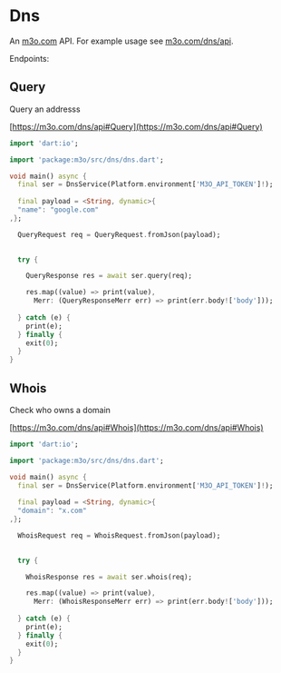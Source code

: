 # Dns

An [m3o.com](https://m3o.com) API. For example usage see [m3o.com/dns/api](https://m3o.com/dns/api).

Endpoints:

## Query

Query an addresss


[https://m3o.com/dns/api#Query](https://m3o.com/dns/api#Query)

```dart
import 'dart:io';

import 'package:m3o/src/dns/dns.dart';

void main() async {
  final ser = DnsService(Platform.environment['M3O_API_TOKEN']!);
 
  final payload = <String, dynamic>{
  "name": "google.com"
,};

  QueryRequest req = QueryRequest.fromJson(payload);

  
  try {

	QueryResponse res = await ser.query(req);

    res.map((value) => print(value),
	  Merr: (QueryResponseMerr err) => print(err.body!['body']));	
  
  } catch (e) {
    print(e);
  } finally {
    exit(0);
  }
}
```
## Whois

Check who owns a domain


[https://m3o.com/dns/api#Whois](https://m3o.com/dns/api#Whois)

```dart
import 'dart:io';

import 'package:m3o/src/dns/dns.dart';

void main() async {
  final ser = DnsService(Platform.environment['M3O_API_TOKEN']!);
 
  final payload = <String, dynamic>{
  "domain": "x.com"
,};

  WhoisRequest req = WhoisRequest.fromJson(payload);

  
  try {

	WhoisResponse res = await ser.whois(req);

    res.map((value) => print(value),
	  Merr: (WhoisResponseMerr err) => print(err.body!['body']));	
  
  } catch (e) {
    print(e);
  } finally {
    exit(0);
  }
}
```
